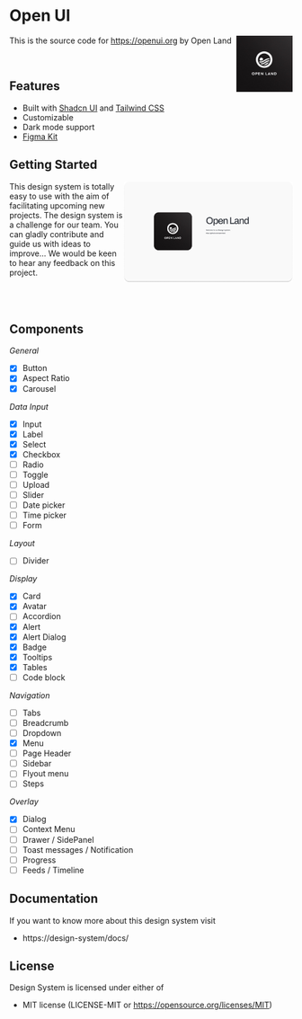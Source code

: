 # Open UI

<img src="./OpenLand.jpeg" alt="Open Land logo" align="right"  width="100">

This is the source code for https://openui.org by Open Land

<br>

## Features

- Built with [Shadcn UI](https://https://ui.shadcn.com//) and [Tailwind CSS](https://tailwindcss.com/)
- Customizable
- Dark mode support
- [Figma Kit](https://www.figma.com/community/file/1354464067434498042)

## Getting Started

<img src="./preview.png" alt="Open Land logo" align="right"  width="300">
This design system is totally easy to use with the aim of facilitating upcoming new projects. The design system is a challenge for our team. You can gladly contribute and guide us with ideas to improve... We would be keen to hear any feedback on this project.

<br>
<br>
<br>
<br>

## Components

_General_

- [x] Button
- [x] Aspect Ratio
- [x] Carousel

_Data Input_

- [x] Input
- [x] Label
- [x] Select
- [x] Checkbox
- [ ] Radio
- [ ] Toggle
- [ ] Upload
- [ ] Slider
- [ ] Date picker
- [ ] Time picker
- [ ] Form

_Layout_

- [ ] Divider

_Display_

- [x] Card
- [x] Avatar
- [ ] Accordion
- [x] Alert
- [x] Alert Dialog
- [x] Badge
- [x] Tooltips
- [x] Tables
- [ ] Code block

_Navigation_

- [ ] Tabs
- [ ] Breadcrumb
- [ ] Dropdown
- [x] Menu
- [ ] Page Header
- [ ] Sidebar
- [ ] Flyout menu
- [ ] Steps

_Overlay_

- [x] Dialog
- [ ] Context Menu
- [ ] Drawer / SidePanel
- [ ] Toast messages / Notification
- [ ] Progress
- [ ] Feeds / Timeline

## Documentation

If you want to know more about this design system visit

- https://design-system/docs/

## License

Design System is licensed under either of

- MIT license (LICENSE-MIT or https://opensource.org/licenses/MIT)
